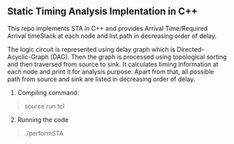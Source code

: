 ## Static Timing Analysis Implentation in C++

This repo implements STA in C++ and provides Arrival Time/Required Arrival timeSlack at each node and list path in decreasing order of delay. 

The logic circuit is represented using delay graph which is Directed-Acyclic-Graph (DAG). Then the graph is processed using topological sorting and then traversed from source to sink. It calculates timing information at each node and print it for analysis purpose. Apart from that, all possible path from source and sink are listed in decreasing order of delay.

1) Compiling command:

> source run.tcl 

2) Running the code
 > ./performSTA


